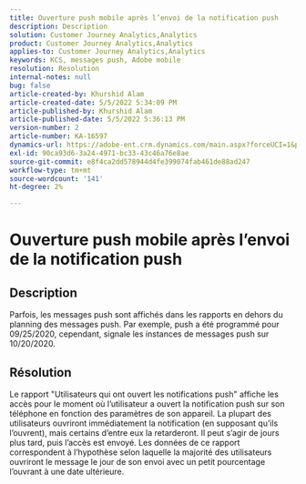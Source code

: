 ```yaml
---
title: Ouverture push mobile après l’envoi de la notification push
description: Description
solution: Customer Journey Analytics,Analytics
product: Customer Journey Analytics,Analytics
applies-to: Customer Journey Analytics,Analytics
keywords: KCS, messages push, Adobe mobile
resolution: Resolution
internal-notes: null
bug: false
article-created-by: Khurshid Alam
article-created-date: 5/5/2022 5:34:09 PM
article-published-by: Khurshid Alam
article-published-date: 5/5/2022 5:36:13 PM
version-number: 2
article-number: KA-16597
dynamics-url: https://adobe-ent.crm.dynamics.com/main.aspx?forceUCI=1&pagetype=entityrecord&etn=knowledgearticle&id=bdc65f8c-99cc-ec11-a7b5-6045bd00dbbc
exl-id: 90ca93d6-3a24-4971-bc33-43c46a76e8ae
source-git-commit: e8f4ca2dd578944d4fe399074fab461de88ad247
workflow-type: tm+mt
source-wordcount: '141'
ht-degree: 2%

---
```


# Ouverture push mobile après l’envoi de la notification push

## Description


Parfois, les messages push sont affichés dans les rapports en dehors du planning des messages push. Par exemple, push a été programmé pour 09/25/2020, cependant, signale les instances de messages push sur 10/20/2020.


## Résolution


Le rapport &quot;Utilisateurs qui ont ouvert les notifications push&quot; affiche les accès pour le moment où l’utilisateur a ouvert la notification push sur son téléphone en fonction des paramètres de son appareil. La plupart des utilisateurs ouvriront immédiatement la notification (en supposant qu’ils l’ouvrent), mais certains d’entre eux la retarderont. Il peut s’agir de jours plus tard, puis l’accès est envoyé. Les données de ce rapport correspondent à l’hypothèse selon laquelle la majorité des utilisateurs ouvriront le message le jour de son envoi avec un petit pourcentage l’ouvrant à une date ultérieure.
